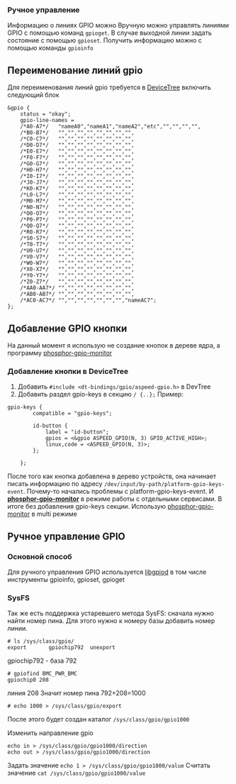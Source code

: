 ### Ручное управление
Информацию о линиях GPIO можно Вручную можно управлять линиями GPIO с помощью команд `gpioget`. В случае выходной линии задать состояние с помощью `gpioset`. Получить информацию можно с помощью команды `gpioinfo`

## Переименование линий gpio

Для переименования линий gpio требуется в [DeviceTree](dev_tree.md) включить следующий блок

```
&gpio {
	status = "okay";
	gpio-line-names =
	/*A0-A7*/	"nameA0","nameA1","nameA2","etc","","","","",
	/*B0-B7*/	"","","","","","","","",
	/*C0-C7*/	"","","","","","","","",
	/*D0-D7*/	"","","","","","","","",
	/*E0-E7*/	"","","","","","","","",
	/*F0-F7*/	"","","","","","","","",
	/*G0-G7*/	"","","","","","","","",
	/*H0-H7*/	"","","","","","","","",
	/*I0-I7*/	"","","","","","","","",
	/*J0-J7*/	"","","","","","","","",
	/*K0-K7*/	"","","","","","","","",
	/*L0-L7*/	"","","","","","","","",
	/*M0-M7*/	"","","","","","","","",
	/*N0-N7*/	"","","","","","","","",
	/*O0-O7*/	"","","","","","","","",
	/*P0-P7*/	"","","","","","","","",
	/*Q0-Q7*/	"","","","","","","","",
	/*R0-R7*/	"","","","","","","","",
	/*S0-S7*/	"","","","","","","","",
	/*T0-T7*/	"","","","","","","","",
	/*U0-U7*/	"","","","","","","","",
	/*V0-V7*/	"","","","","","","","",
	/*W0-W7*/	"","","","","","","","",
	/*X0-X7*/	"","","","","","","","",
	/*Y0-Y7*/	"","","","","","","","",
	/*Z0-Z7*/	"","","","","","","","",
	/*AA0-AA7*/	"","","","","","","","",
	/*AB0-AB7*/	"","","","","","","","",
	/*AC0-AC7*/	"","","","","","","","nameAC7";
};
```

## Добавление GPIO кнопки 
На данный момент я использую не создание кнопок в дереве ядра, а программу [phosphor-gpio-monitor](phosphor-gpio-monitor)
### Добавление кнопки в DeviceTree
1.	Добавить `#include <dt-bindings/gpio/aspeed-gpio.h>` в DevTree
2.	Добавить раздел gpio-keys в секцию `/ {..};`
Пример:

```
gpio-keys {
		compatible = "gpio-keys";

		id-button {
			label = "id-button";
			gpios = <&gpio ASPEED_GPIO(N, 3) GPIO_ACTIVE_HIGH>;
			linux,code = <ASPEED_GPIO(N, 3)>;
		};

	};

```
После того как кнопка добавлена в дерево устройств, она начинает писать информацию по адресу `/dev/input/by-path/platform-gpio-keys-event`.
Почему-то начались проблемы с platform-gpio-keys-event. И **[phosphor-gpio-monitor](https://github.com/openbmc/phosphor-gpio-monitor)**  в режиме работы с отдельными сервисами. В итоге без добавления gpio-keys секции. Использую [phosphor-gpio-monitor](phosphor-gpio-monitor) в multi режиме
## Ручное управление GPIO
### Основной способ
Для ручного управления GPIO используется [libgpiod](https://www.kernel.org/pub/software/libs/libgpiod/) в том числе инструменты gpioinfo, gpioset, gpioget
### SysFS
Так же есть поддержка устаревшего метода SysFS: cначала нужно найти номер пина. Для этого нужно к номеру базы добавить номер линии.
```
# ls /sys/class/gpio/  
export       gpiochip792  unexport
```
gpiochip792 - база 792
```
# gpiofind BMC_PWR_BMC
gpiochip0 208
```
линия 208
Значит номер пина 792+208=1000
```
# echo 1000 > /sys/class/gpio/export 
```
После этого будет создан каталог `/sys/class/gpio/gpio1000`

Изменить направление gpio
```
echo in > /sys/class/gpio/gpio1000/direction
echo out > /sys/class/gpio/gpio1000/direction
```

Задать значение `echo 1 > /sys/class/gpio/gpio1000/value`
Считать значение `cat /sys/class/gpio/gpio1000/value`